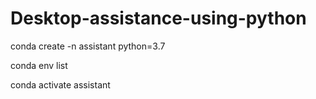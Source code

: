 # Desktop-assistance-using-python

conda create -n assistant python=3.7

conda env list


conda activate assistant